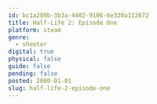 ```yaml
---
id: bc1a289b-3b3a-4402-9106-6e320a112672
title: Half-Life 2: Episode One
platform: steam
genre:
  - shooter
digital: true
physical: false
guide: false
pending: false
posted: 2000-01-01
slug: half-life-2-episode-one
---
```

